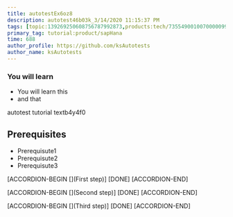 ```yaml
---
title: autotestEx6oz8
description: autotest46b03k_3/14/2020 11:15:37 PM
tags: [topic:139269250608756787992873,products:tech/73554900100700000996,tutorial:experience/advanced]
primary_tag: tutorial:product/sapHana
time: 688
author_profile: https://github.com/ksAutotests
author_name: ksAutotests
---
```

### You will learn
- You will learn this
- and that

autotest tutorial textb4y4f0

## Prerequisites
- Prerequisute1
- Prerequisute2
- Prerequisute3

[ACCORDION-BEGIN [](First step)]
[DONE]
[ACCORDION-END]

[ACCORDION-BEGIN [](Second step)]
[DONE]
[ACCORDION-END]

[ACCORDION-BEGIN [](Third step)]
[DONE]
[ACCORDION-END]

